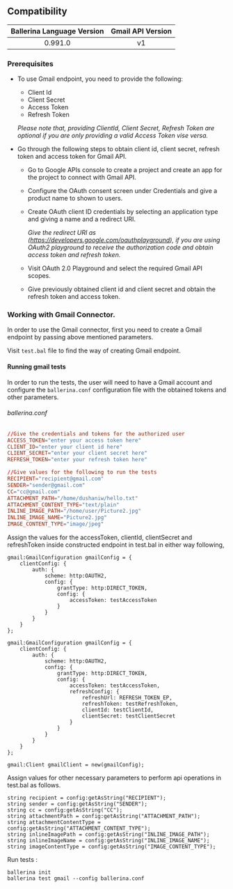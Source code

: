 ## Compatibility

| Ballerina Language Version | Gmail API Version |  
|:--------------------------:|:-----------------:|
| 0.991.0                    |        v1         |

### Prerequisites

* To use Gmail endpoint, you need to provide the following:
    * Client Id
    * Client Secret
    * Access Token
    * Refresh Token
    
    *Please note that, providing ClientId, Client Secret, Refresh Token are optional if you are only providing a 
valid Access Token vise versa.*

* Go through the following steps to obtain client id, client secret, refresh token and access token for Gmail API.
    *   Go to Google APIs console to create a project and create an app for the project to connect with Gmail API.
    
    *   Configure the OAuth consent screen under Credentials and give a product name to shown to users.
    
    *   Create OAuth client ID credentials by selecting an application type and giving a name and a redirect URI. 

        *Give the redirect URI as (https://developers.google.com/oauthplayground), if you are using OAuth2 playground to 
        receive the authorization code and obtain access token and refresh token.*

    *   Visit OAuth 2.0 Playground and select the required Gmail API scopes. 
    *   Give previously obtained client id and client secret and obtain the refresh token and access token.

    
### Working with Gmail Connector.

In order to use the Gmail connector, first you need to create a Gmail endpoint by passing above mentioned parameters.

Visit `test.bal` file to find the way of creating Gmail endpoint.

#### Running gmail tests
In order to run the tests, the user will need to have a Gmail account and configure the `ballerina.conf` configuration
file with the obtained tokens and other parameters.

###### ballerina.conf
```ballerina.conf
//Give the credentials and tokens for the authorized user
ACCESS_TOKEN="enter your access token here"
CLIENT_ID="enter your client id here"
CLIENT_SECRET="enter your client secret here"
REFRESH_TOKEN="enter your refresh token here"

//Give values for the following to run the tests
RECIPIENT="recipient@gmail.com"
SENDER="sender@gmail.com"
CC="cc@gmail.com"
ATTACHMENT_PATH="/home/dushaniw/hello.txt"
ATTACHMENT_CONTENT_TYPE="text/plain"
INLINE_IMAGE_PATH="/home/user/Picture2.jpg"
INLINE_IMAGE_NAME="Picture2.jpg"
IMAGE_CONTENT_TYPE="image/jpeg"
```

Assign the values for the accessToken, clientId, clientSecret and refreshToken inside constructed endpoint in test.bal 
in either way following,
```ballerina
gmail:GmailConfiguration gmailConfig = {
    clientConfig: {
        auth: {
            scheme: http:OAUTH2,
            config: {
                grantType: http:DIRECT_TOKEN,
                config: {
                    accessToken: testAccessToken
                }
            }
        }
    }
};
```

```ballerina
gmail:GmailConfiguration gmailConfig = {
    clientConfig: {
        auth: {
            scheme: http:OAUTH2,
            config: {
                grantType: http:DIRECT_TOKEN,
                config: {
                    accessToken: testAccessToken,
                    refreshConfig: {
                        refreshUrl: REFRESH_TOKEN_EP,
                        refreshToken: testRefreshToken,
                        clientId: testClientId,
                        clientSecret: testClientSecret
                    }
                }
            }
        }
    }
};

gmail:Client gmailClient = new(gmailConfig);
```

Assign values for other necessary parameters to perform api operations in test.bal as follows.
```ballerina
string recipient = config:getAsString("RECIPIENT"); 
string sender = config:getAsString("SENDER"); 
string cc = config:getAsString("CC"); 
string attachmentPath = config:getAsString("ATTACHMENT_PATH"); 
string attachmentContentType = config:getAsString("ATTACHMENT_CONTENT_TYPE"); 
string inlineImagePath = config:getAsString("INLINE_IMAGE_PATH"); 
string inlineImageName = config:getAsString("INLINE_IMAGE_NAME"); 
string imageContentType = config:getAsString("IMAGE_CONTENT_TYPE"); 
```
Run tests :

```
ballerina init
ballerina test gmail --config ballerina.conf
```
